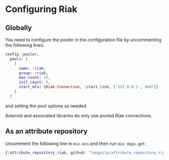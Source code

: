 # Configuring Riak

## Globally

You need to configure the pooler in the configuration file by uncommenting the
following lines:


```elixir
config :pooler,
  pools: [
    [
      name: :riak,
      group: :riak,
      max_count: 10,
      init_count: 5,
      start_mfa: {Riak.Connection, :start_link, ['127.0.0.1', 8087]}
    ]
  ]
```

and setting the pool options as needed.

Asteroid and associated libraries do only use pooled Riak connections.

## As an attribute repository

Uncomment the following line in `mix.exs` and then run `mix deps.get`:

```elixir
{:attribute_repository_riak, github: "tanguilp/attribute_repository_riak"},
```
